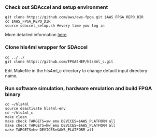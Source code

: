 ### Check out SDAccel and setup environment

```
git clone https://github.com/aws/aws-fpga.git $AWS_FPGA_REPO_DIR  
cd $AWS_FPGA_REPO_DIR                                         
source sdaccel_setup.sh #every time you log in
```

More detailed information [here](https://github.com/aws/aws-fpga/tree/master/SDAccel)

### Clone hls4ml wrapper for SDAccel

```
cd ../../
git clone https://github.com/FPGA4HEP/hls4ml_c.git
```

Edit Makefile in the hls4ml_c directory to change default input directory name.


### Run software simulation, hardware emulation and build FPGA binary

```
cd ~/hls4ml
source deactivate hls4ml-env
cd ~/hls4ml_c
make clean                                                                 
make check TARGETS=sw_emu DEVICES=$AWS_PLATFORM all   
make check TARGETS=hw_emu DEVICES=$AWS_PLATFORM all
make TARGETS=hw DEVICES=$AWS_PLATFORM all
```

